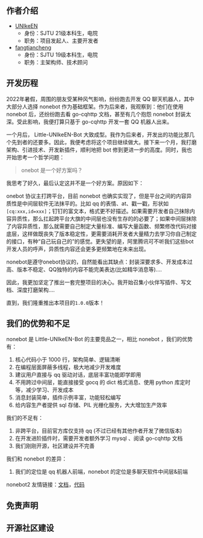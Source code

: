 ## 作者介绍

- [UNIkeEN](https://github.com/UNIkeEN)
   - 身份：SJTU 21级本科生，电院
   - 职务：项目发起人、主要开发者
- [fangtiancheng](https://github.com/fangtiancheng)
   - 身份：SJTU 19级本科生，电院
   - 职务：主架构师、技术顾问

## 开发历程

2022年暑假，周围的朋友受某种风气影响，纷纷跑去开发 QQ 聊天机器人，其中大部分人选择 nonebot 作为基础框架。作为后来者，我观察到：他们在使用 nonebot 后，还纷纷跑去看 go-cqhttp 文档，甚至有几个抱怨 nonebot 封装太深。受此影响，我便打算只基于 go-cqhttp 开发一套 QQ 机器人出来。

一个月后， Little-UNIkeEN-Bot 大致成型。我作为后来者，开发出的功能比那几个先到者的还要多。因此，我便考虑将这个项目继续做大。接下来一个月，我打磨架构、引进技术、开发新插件，顺利地把 bot 修到更进一步的高度。同时，我也开始思考一个哲学问题：

> onebot 是一个好方案吗？

我思考了好久，最后认定这并不是一个好方案。原因如下：

onebot 协议主打跨平台，目前 nonebot 也确实实现了，但是平台之间的内容异质性是中间层软件无法抹平的。比如 qq 的表情、at、戳一戳，形状如`[cq:xxx,id=xxx]`；钉钉的富文本，格式更不好描述。如果需要开发者自己抹除内容异质性，那么扛起跨平台大旗的中间层也没有生存的的必要了；如果中间层抹除了内容异质性，那么就需要自己制定大量标准、编写大量函数、频繁修改代码对接底层，这样做既丧失了版本稳定性，更需要消耗开发者大量精力去学习你自己制定的接口，有种“自己玩自己的”的感觉。更失望的是，阿里腾讯可不听我们这些bot开发人员的呼声，异质性内容还会更多更频繁地在未来出现。

nonebot是遵守onebot协议的，自然能看出其缺点：封装深要求多、开发成本过高、版本不稳定、QQ独特的内容不能完美表达(比如精华消息等)....

因此，我更加坚定了推出一套完整项目的决心。我开始召集小伙伴写插件、写文档、深度打磨架构....

直到，我们隆重推出本项目的`1.0.0`版本！

## 我们的优势和不足

nonebot 是 Little-UNIkeEN-Bot 的主要竞品之一，相比 nonebot ，我们的优势有：

1. 核心代码小于 1000 行，架构简单、逻辑清晰
2. 在编程层面屏蔽多线程，极大地减少开发难度
3. 建议用户直接与 qq 驱动对话，底层丰富功能即学即用
4. 不用跨过中间层，能直接接受 gocq 的 dict 格式消息、使用 python 库定时等，减少学习、开发成本
5. 消息封装简单，插件示例丰富，功能轻松编写
6. 给内容生产者提供 sql 存储、PIL 光栅化服务，大大增加生产效率

我们的不足有：

1. 非跨平台，目前官方库仅支持 qq (不过已经有其他作者开发了微信版本)
2. 在开发进阶插件时，需要开发者额外学习 mysql 、阅读 go-cqhttp 文档
3. 我们刚刚开源，社区建设并不完善

我们和 nonebot 的差异：

1. 我们的定位是 qq 机器人前端，nonebot 的定位是多聊天软件中间层&前端

nonebot2 友情链接：[文档](https://nb2.baka.icu/)，[代码](https://github.com/nonebot/nonebot2)

## 免责声明


## 开源社区建设
